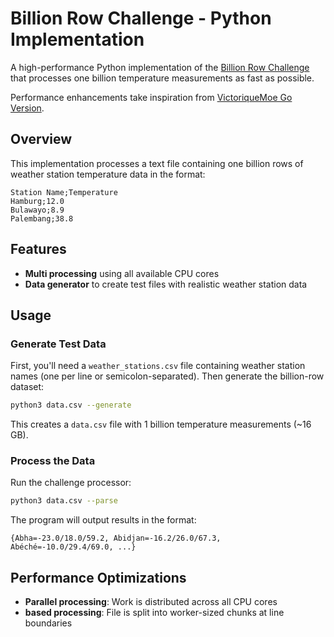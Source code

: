 # Billion Row Challenge - Python Implementation

A high-performance Python implementation of the [Billion Row Challenge](https://github.com/gunnarmorling/1brc) that processes one billion temperature measurements as fast as possible.

Performance enhancements take inspiration from [VictoriqueMoe Go Version](https://github.com/VictoriqueMoe/go-billion-rows).
## Overview

This implementation processes a text file containing one billion rows of weather station temperature data in the format:
```
Station Name;Temperature
Hamburg;12.0
Bulawayo;8.9
Palembang;38.8
```

## Features

- **Multi processing** using all available CPU cores
- **Data generator** to create test files with realistic weather station data

## Usage

### Generate Test Data

First, you'll need a `weather_stations.csv` file containing weather station names (one per line or semicolon-separated). Then generate the billion-row dataset:

```bash
python3 data.csv --generate
```

This creates a `data.csv` file with 1 billion temperature measurements (~16 GB).

### Process the Data

Run the challenge processor:

```bash
python3 data.csv --parse
```

The program will output results in the format:
```
{Abha=-23.0/18.0/59.2, Abidjan=-16.2/26.0/67.3, Abéché=-10.0/29.4/69.0, ...}
```

## Performance Optimizations

- **Parallel processing**: Work is distributed across all CPU cores
- **based processing**: File is split into worker-sized chunks at line boundaries

